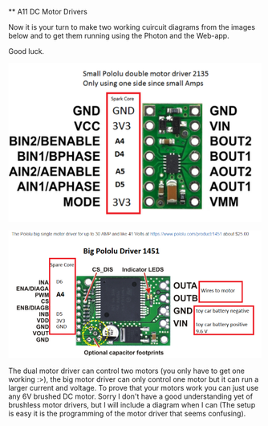 ** A11 DC Motor Drivers



Now it is your turn to make two working cuircuit diagrams from the images below and to get them running using the Photon and the Web-app.


Good luck.


![](a-dual-motor-driver.png)



![](big-motor-driver.png)



The dual motor driver can control two motors (you only have to get one working :>), the big motor driver can only control one motor but it can run a larger current and voltage. To prove that your motors work you can just use any 6V brushed DC motor. Sorry I don't have a good understanding yet of brushless motor drivers, but I will include a diagram when I can (The setup is easy it is the programming of the motor driver that seems confusing). 

